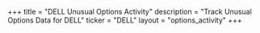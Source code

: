 +++
title = "DELL Unusual Options Activity"
description = "Track Unusual Options Data for DELL"
ticker = "DELL"
layout = "options_activity"
+++

